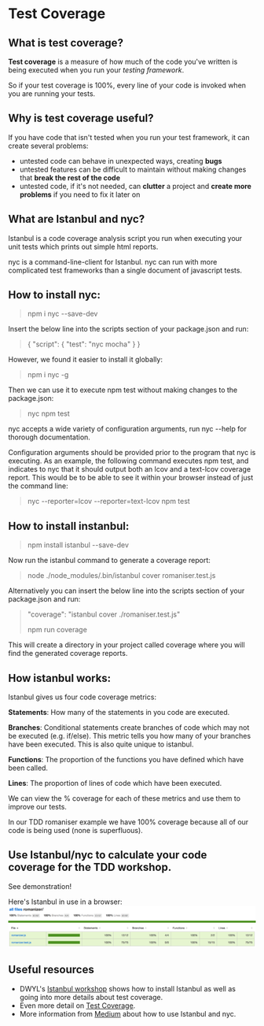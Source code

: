 # Test Coverage
## What is test coverage?
**Test coverage** is a measure of how much of the code you've written is being executed when you run your _testing framework_.

So if your test coverage is 100%, every line of your code is invoked when you are running your tests.

## Why is test coverage useful?
If you have code that isn't tested when you run your test framework, it can create several problems:

* untested code can behave in unexpected ways, creating **bugs**
* untested features can be difficult to maintain without making changes that **break the rest of the code**
* untested code, if it's not needed, can **clutter** a project and **create more problems** if you need to fix it later on

## What are Istanbul and nyc?

Istanbul is a code coverage analysis script you run when executing your unit tests which prints out simple html reports.

nyc is a command-line-client for Istanbul. nyc can run with more complicated test frameworks than a single document of javascript tests.

How to install nyc:
-------------------

> npm i nyc --save-dev

Insert the below line into the scripts section of your package.json and run:

> {   "script": {
>     "test": "nyc mocha"   } }

However, we found it easier to install it globally:

> npm i nyc -g

Then we can use it to execute npm test without making changes to the package.json:

> nyc npm test

nyc accepts a wide variety of configuration arguments, run nyc --help for thorough documentation.

Configuration arguments should be provided prior to the program that nyc is executing. As an example, the following command executes npm test, and indicates to nyc that it should output both an lcov and a text-lcov coverage report. This would be to be able to see it within your browser instead of just the command line:

> nyc --reporter=lcov --reporter=text-lcov npm test


How to install instanbul:
-------------------------

> npm install istanbul --save-dev

Now run the istanbul command to generate a coverage report:

> node ./node_modules/.bin/istanbul cover romaniser.test.js

Alternatively you can insert the below line into the scripts section of your package.json and run:

> "coverage": "istanbul cover ./romaniser.test.js"
>
> npm run coverage

This will create a directory in your project called coverage where you will find the generated coverage reports. 

How istanbul works:
--------------------

Istanbul gives us four code coverage metrics:

**Statements**: How many of the statements in you code are executed.

**Branches**: Conditional statements create branches of code which may not be executed (e.g. if/else). This metric tells you how many of your branches have been executed. This is also quite unique to istanbul.

**Functions**: The proportion of the functions you have defined which have been called.

**Lines**: The proportion of lines of code which have been executed.

We can view the % coverage for each of these metrics and use them to improve our tests.

In our TDD romaniser example we have 100% coverage because all of our code is being used (none is superfluous).


## Use Istanbul/nyc to calculate your code coverage for the TDD workshop.
See demonstration!

Here's Istanbul in use in a browser:
![Screenshot1](./images/using-istanbul-in-browser.png)

## Useful resources
* DWYL's [Istanbul workshop](https://github.com/dwyl/learn-istanbul) shows how to install Istanbul as well as going into more details about test coverage.
* Even more detail on [Test Coverage](http://www.softwaretestingclass.com/test-coverage-in-software-testing/).
* More information from [Medium](https://medium.com/@novemberborn/code-coverage-with-babel-istanbul-nyc-83b8c2f1093) about how to use Istanbul and nyc.

